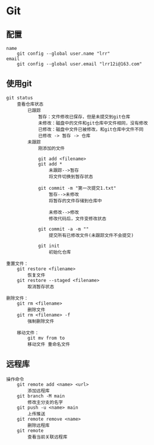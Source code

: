 # Git
## 配置
    name
        git config --global user.name "lrr"
    email
        git config --global user.email "lrr12i@163.com"

## 使用git
    git status 
        查看仓库状态
            已跟踪
                暂存：文件修改已保存，但是未提交到git仓库
                未修改：磁盘中的文件和git仓库中文件相同，没有修改
                已修改：磁盘中文件已被修改，和git仓库中文件不同
                已修改 -> 暂存 -> 仓库
            未跟踪
                刚添加的文件

                git add <filename>
                git add *
                    未跟踪-->暂存
                    将文件切换到暂存状态

                git commit -m "第一次提交1.txt"
                    暂存-->未修改
                    将暂存的文件存储到仓库中

                    未修改-->修改
                    修改代码后，文件变修改状态

                git commit -a -m ""
                    提交所有已修改文件(未跟踪文件不会提交)
                
                git init
                    初始化仓库

    重置文件：
        git restore <filename>
            恢复文件
        git restore --staged <filename>
            取消暂存状态

    删除文件：
        git rm <filename>
            删除文件
        git rm <filename> -f
            强制删除文件

        移动文件：
            git mv from to
            移动文件 重命名文件
    
## 远程库
    操作命令
        git remote add <name> <url>
            添加远程库
        git branch -M main
            修改主分支的名字
        git push -u <name> main
            上传推送
        git remote remove <name>
            删除远程库
        git remote
            查看当前关联远程库
    
